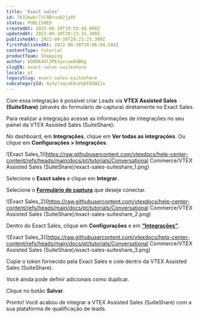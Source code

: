 ```yaml
---
title: 'Exact sales'
id: 7K32ewkr7JC8Bruxb2jy8Y
status: PUBLISHED
createdAt: 2022-08-30T19:55:40.898Z
updatedAt: 2022-09-30T20:23:25.300Z
publishedAt: 2022-09-30T20:23:25.300Z
firstPublishedAt: 2022-08-30T20:06:04.584Z
contentType: tutorial
productTeam: Shopping
author: 6DODK49lJPk3yvcoe6GB6g
slugEN: exact-sales-suiteshare
locale: pt
legacySlug: exact-sales-suiteshare
subcategoryId: 4y4ylvqceE6vVqEF8IWZix
---
```


Com essa integração é possível criar Leads via **VTEX Assisted Sales (SuiteShare)** (através do formulário de captura) diretamente no Exact Sales.

Para realizar a integração acesse as informações de integrações no seu painel da VTEX Assisted Sales (SuiteShare): 

No dashboard, em **Integrações**, clique em **Ver todas as integrações**. Ou clique em **Configurações > Integrações**.

![Exact Sales_1](https://raw.githubusercontent.com/vtexdocs/help-center-content/refs/heads/main/docs/pt/tutorials/Conversational Commerce/VTEX Assisted Sales (SuiteShare)/exact-sales-suiteshare_1.png)

Selecione o **Exact sales** e clique em **Integrar**.

Selecione o [**Formulário de captura**](https://help.vtex.com/pt/tutorial/formulario-de-captura--6NJ6JyS3x5P2iWEZGadHAo) que deseje conectar.

![Exact Sales_2](https://raw.githubusercontent.com/vtexdocs/help-center-content/refs/heads/main/docs/pt/tutorials/Conversational Commerce/VTEX Assisted Sales (SuiteShare)/exact-sales-suiteshare_2.png)

Dentro do Exact Sales, clique em **Configurações** e em [**“Integrações”**](https://app.exactsales.com.br/Configuracao/ConfiguracaoIntegracoes/Index).

![Exact Sales_3](https://raw.githubusercontent.com/vtexdocs/help-center-content/refs/heads/main/docs/pt/tutorials/Conversational Commerce/VTEX Assisted Sales (SuiteShare)/exact-sales-suiteshare_3.png)

Copie o token fornecido pela Exact Sales e cole dentro da VTEX Assisted Sales (SuiteShare). 

Você ainda pode definir adicionais como duplicar. 

Clique no botão **Salvar**.

Pronto! Você acabou de integrar a VTEX Assisted Sales (SuiteShare) com a sua plataforma de qualificação de leads.
